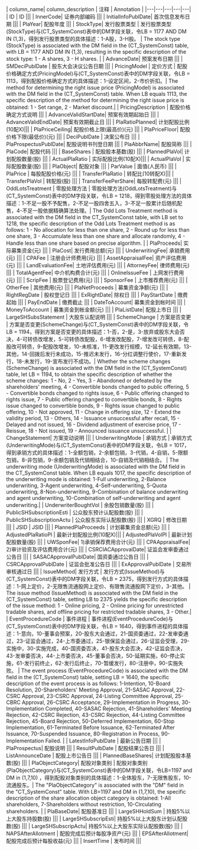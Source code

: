 | column_name| column_description | 注释 | Annotation |
|---|---|---|---|---|
| ID | ID |||
| InnerCode| 证券内部编码 |||
| InitialInfoPublDate| 首次信息发布日期 |||
| PlaYear| 配股年度 |||
| StockType| 发行股票类型 | 发行股票类型(StockType)与(CT_SystemConst)表中的DM字段关联，令LB = 1177 AND DM IN (1,3)，得到发行股票类型的具体描述：1-A股，3-H股。 | The stock type (StockType) is associated with the DM field in the (CT_SystemConst) table, with LB = 1177 AND DM IN (1,3), resulting in the specific description of the stock type: 1 - A shares, 3 - H shares. |
| AdvanceDate| 预案发布日期 |||
| SMDeciPublDate | 股东大会决议公告日期 |||
| PricingModel | 定价方式 | 配股价格确定方式(PricingModel)与(CT_SystemConst)表中的DM字段关联，令LB = 1113，得到配股价格确定方式的具体描述：1-设定区间，2-市价折扣。| The method for determining the right issue price (PricingModel) is associated with the DM field in the (CT_SystemConst) table. When LB equals 1113, the specific description of the method for determining the right issue price is obtained: 1 - Set range, 2 - Market discount.|
| PricingDescription | 配股价格确定方式说明 |||
| AdvanceValidStartDate| 预案有效期起始日 |||
| AdvanceValidEndDate| 预案有效期截止日 |||
| PlaRatioPlanned| 计划配股比例(10配X)|||
| PlaPriceCeiling| 配股价格上限(最高价)(元) |||
| PlaPriceFloor| 配股价格下限(最低价)(元) |||
| DeciPublDate | 决案公布日 |||
| PlaProspectusPublDate| 配股说明书刊登日期 |||
| PlaAbbrName| 配股简称 |||
| PlaCode| 配股代码 |||
| BaseShares | 配股股本基数(股) |||
| PlannedPlaVol| 计划配股数量(股) |||
| ActualPlaRatio | 实际配股比例(10配X)|||
| ActualPlaVol | 实际配股数量(股) |||
| PlaObject| 配股对象 |||
| ParValue | 面值(人民币) |||
| PlaPrice | 每股配股价格(元) |||
| TransferPlaRatio | 转配比(10转配X)|||
| TransferPlaVol | 转配股(股) |||
| TransferFeePerShare| 每股转配费(元) |||
| OddLotsTreatment | 零股处理方法 | 零股处理方法(OddLotsTreatment)与(CT_SystemConst)表中的DM字段关联，令LB = 1218，得到零股处理方法的具体描述：1-不足一股不予配售，2-不足一股四舍五入，3-不足一股累计后随机配售，4-不足一股依据精确算法处理。| The Odd Lots Treatment method is associated with the DM field in the CT_SystemConst table, with LB set to 1218, the specific description of the Odd Lots Treatment method is as follows: 1 - No allocation for less than one share, 2 - Round up for less than one share, 3 - Accumulate less than one share and allocate randomly, 4 - Handle less than one share based on precise algorithm. |
| PlaProceeds| 实际募集资金(元) |||
| PlaCost| 发行费用总额(元) |||
| UnderwritingFee| 承销费用(元) |||
| CPAFee | 注册会计师费用(元) |||
| AssetAppraisalFee| 资产评估费用(元) |||
| LandEvaluationFee| 土地评估费用(元) |||
| AttorneyFee| 律师费用(元) |||
| TotalAgentFee| 中介机构费合计(元) |||
| OnlineIssueFee | 上网发行费用(元) |||
| ScripFee | 股票登记费用(元) |||
| SponsorFee | 上市推荐费用(元) |||
| OtherFee | 其他费用(元) |||
| PlaNetProceeds | 募集资金净额(元) |||
| RightRegDate | 股权登记日 |||
| ExRightDate| 除权日 |||
| PayStartDate | 缴费起始 |||
| PayEndDate | 缴费截止 |||
| DateToAccount| 募集资金到帐时间 |||
| MoneyToAccount | 募集资金到帐金额(元) |||
| PlaListDate| 配股上市日 |||
| LargeSHSubsStatement | 大股东认配说明 |||
| SchemeChange | 方案是否变更 | 方案是否变更(SchemeChange)与(CT_SystemConst)表中的DM字段关联，令LB = 1194，得到方案是否变更的具体描述：1-否，2-是，3-放弃或股东大会否决，4-可转债改增发，5-可转债改配股，6-增发改配股，7-增发改可转债，8-配股改可转债，9-配股改增发，10-未核准，11-更改发行规模，12-延长有效期，13-其他，14-回拨后发行未成功，15-推迟未发行，16-分红调整行使价，17-重新发行，18-未发行，19-宣布发行不成功。| Whether the scheme changes (SchemeChange) is associated with the DM field in the (CT_SystemConst) table, let LB = 1194, to obtain the specific description of whether the scheme changes: 1 - No, 2 - Yes, 3 - Abandoned or defeated by the shareholders' meeting, 4 - Convertible bonds changed to public offering, 5 - Convertible bonds changed to rights issue, 6 - Public offering changed to rights issue, 7 - Public offering changed to convertible bonds, 8 - Rights issue changed to convertible bonds, 9 - Rights issue changed to public offering, 10 - Not approved, 11 - Change in offering size, 12 - Extend the validity period, 13 - Others, 14 - Issuance unsuccessful after recall, 15 - Delayed and not issued, 16 - Dividend adjustment of exercise price, 17 - Reissue, 18 - Not issued, 19 - Announced issuance unsuccessful. |
| ChangeStatement| 方案变动说明 |||
| UnderwritingMode | 承销方式 | 承销方式(UnderwritingMode)与(CT_SystemConst)表中的DM字段关联，令LB = 1017，得到承销方式的具体描述：1-全额包销，2-余额包销，3-代销，4-自销，5-限额包销，8-非包销，9-余额包销及代销相结合，10-自销及代销相结合。 | The underwriting mode (UnderwritingMode) is associated with the DM field in the CT_SystemConst table. When LB equals 1017, the specific description of the underwriting mode is obtained: 1-Full underwriting, 2-Balance underwriting, 3-Agent underwriting, 4-Self-underwriting, 5-Quota underwriting, 8-Non-underwriting, 9-Combination of balance underwriting and agent underwriting, 10-Combination of self-underwriting and agent underwriting.|
| UnderwriterBoughtVol | 余股包销数量(股) |||
| PublicSHSubscriptionEsti | 公众股东预计认配股数(股) |||
| PublicSHSubscriptionActu | 公众股东实际认配股数(股) |||
| XGRQ | 修改日期 |||
| JSID | JSID |||
| PlannedPlaProceeds | 计划募集资金总额(元) |||
| AdjustedPlaRatioPl | 最新计划配股比例(10配X)|||
| AdjustedPlaVolPl | 最新计划配股数量(股) |||
| UWSponFee| 1)承销保荐费用合计(元) |||
| CPAAppraisalFee| 2)审计验资及评估费用合计(元) |||
| CSRCIACApprovalDate| 证监会发审委通过公告日 |||
| SASACApprovalPublDate| 国资委通过公告日 |||
| CSRCApprovalPublDate | 证监会批准公告日 |||
| ExApprovalPublDate | 交易所审核通过日 |||
| IssueMethod| 发行方式 | 发行方式(IssueMethod)与(CT_SystemConst)表中的DM字段关联，令LB = 2375，得到发行方式的具体描述：1-网上定价，2-无限售流通股网上定价、有限售流通股网下定价，3-其他。 | The issue method (IssueMethod) is associated with the DM field in the (CT_SystemConst) table, setting LB to 2375 yields the specific description of the issue method: 1 - Online pricing, 2 - Online pricing for unrestricted tradable shares, and offline pricing for restricted tradable shares, 3 - Other.|
| EventProcedureCode | 事件进程 | 事件进程(EventProcedureCode)与(CT_SystemConst)表中的DM字段关联，令LB = 1640，得到事件进程的具体描述：1-意向，10-董事会预案，20-股东大会通过，21-国资委通过，22-发审委通过，23-证监会通过，24-上市委通过，25-银保监会通过，26-证监会受理，29-实施中，30-实施完成，40-国资委否决，41-股东大会否决，42-证监会否决，43-发审委否决，44-上市委否决，45-董事会否决，50-延期实施，60-停止实施，61-发行前终止，62-发行后终止，70-暂缓发行，80-注册中，90-实施失败。 | The event process (EventProcedureCode) is associated with the DM field in the (CT_SystemConst) table, setting LB = 1640, the specific description of the event process is as follows: 1-Intention, 10-Board Resolution, 20-Shareholders' Meeting Approval, 21-SASAC Approval, 22-CSRC Approval, 23-CSRC Approval, 24-Listing Committee Approval, 25-CBRC Approval, 26-CSRC Acceptance, 29-Implementation in Progress, 30-Implementation Completed, 40-SASAC Rejection, 41-Shareholders' Meeting Rejection, 42-CSRC Rejection, 43-CSRC Rejection, 44-Listing Committee Rejection, 45-Board Rejection, 50-Deferred Implementation, 60-Stop Implementation, 61-Terminated Before Issuance, 62-Terminated After Issuance, 70-Suspended Issuance, 80-Registration in Process, 90-Implementation Failed. |
| LatestInfoPublDate | 最新公告日期 |||
| PlaProspectus| 配股说明 |||
| ResultPulbDate | 配股结果公告日 |||
| ListAnnounceDate | 配股上市公告日 |||
| PlannedBaseShares| 计划配股股本基数(股) |||
| PlaObjectCategory| 配股对象类别 | 配股对象类别(PlaObjectCategory)与(CT_SystemConst)表中的DM字段关联，令LB=1197 and DM in (1,7,10) ，得到配股对象类别的具体描述：1-全体股东，7-无限售股东，10-流通股东。| The "PlaObjectCategory" is associated with the "DM" field in the "CT_SystemConst" table. With LB=1197 and DM in (1,7,10), the specific description of the share allocation object category is obtained: 1-All shareholders, 7-Shareholders without restriction, 10-Circulating shareholders. |
| PlaBaseDate| 配股基准日 |||
| LargeSHHoldSum | 持股5%以上大股东持股数(股) |||
| LargeSHSubscripEsti| 持股5%以上大股东计划认配股数(股) |||
| LargeSHSubscripActu| 持股5%以上大股东实际认配股数(股) |||
| NAPSAfterAllotment | 配股完成后预计每股净资产(元) |||
| EPSAfterAllotment| 配股完成后预计每股收益(元) |||
| InsertTime | 发布时间 |||